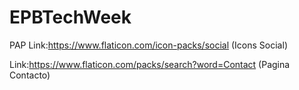 # EPBTechWeek
PAP 
Link:https://www.flaticon.com/icon-packs/social (Icons Social)

Link:https://www.flaticon.com/packs/search?word=Contact (Pagina Contacto)
